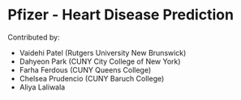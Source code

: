 # Pfizer - Heart Disease Prediction

Contributed by:
- Vaidehi Patel (Rutgers University New Brunswick)
- Dahyeon Park (CUNY City College of New York)
- Farha Ferdous (CUNY Queens College)
- Chelsea Prudencio (CUNY Baruch College)
- Aliya Laliwala 
